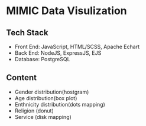 # MIMIC Data Visulization

## Tech Stack

* Front End: JavaScript, HTML/SCSS, Apache Echart
* Back End: NodeJS, ExpressJS, EJS
* Database: PostgreSQL

## Content

* Gender distribution(hostgram)
* Age distribution(box plot)
* Enthnicity distribution(dots mapping)
* Religion (donut)
* Service (disk mapping)
<!-- * Enthnicity + insurance (hostgram) -->
